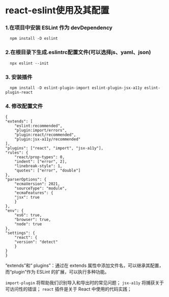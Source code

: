 # react-eslint使用及其配置

### 1.在项目中安装 ESLint 作为 devDependency
      npm install -D eslint

### 2.在根目录下生成.eslintrc配置文件(可以选择js、yaml、json)
      npx eslint --init

### 3. 安装插件
      npm install -D eslint-plugin-import eslint-plugin-jsx-a11y eslint-plugin-react

### 4. 修改配置文件
```
{
"extends": [
	"eslint:recommended",
	"plugin:import/errors",
	"plugin:react/recommended",
	"plugin:jsx-a11y/recommended"
],
"plugins": ["react", "import", "jsx-a11y"],
"rules": {
	"react/prop-types": 0,
	"indent": ["error", 2],
	"linebreak-style": 1,
	"quotes": ["error", "double"]
},
"parserOptions": {
	"ecmaVersion": 2021,
	"sourceType": "module",
	"ecmaFeatures": {
	"jsx": true
	}
},
"env": {
	"es6": true,
	"browser": true,
	"node": true
},
"settings": {
	"react": {
	"version": "detect"
	}
}
}

```
“extends”和“ plugins”：通过在 extends 属性中添加文件名，可以继承其配置，而“plugin”作为 ESLint 的扩展，可以执行多种功能。

`import-plugin` 将帮助我们识别导入和导出时的常见问题；
`jsx-a11y` 将捕获关于可访问性的错误；
`react` 插件是关于 React 中使用的代码实践；
